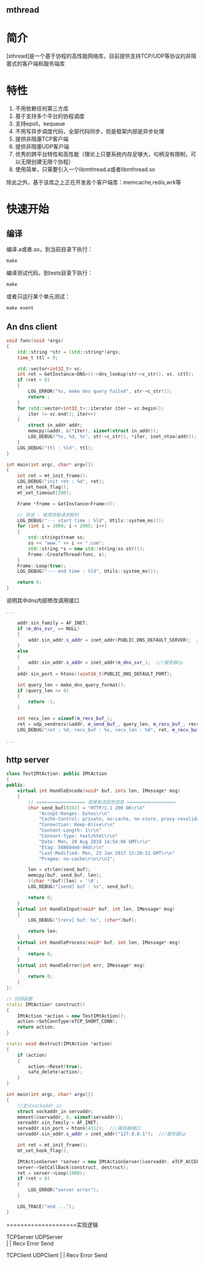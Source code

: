 mthread
---

# 简介

[sthread]是一个基于协程的高性能网络库，目前提供支持TCP/UDP等协议的非阻塞式的客户端和服务端库

# 特性

1. 不用依赖任何第三方库  
2. 基于支持多个平台的协程调度  
3. 支持epoll，kequeue  
3. 不用写异步调度代码，全部代码同步，但是框架内部是异步处理  
4. 提供非阻塞TCP客户端  
5. 提供非阻塞UDP客户端  
6. 优秀的跨平台特性和高性能（理论上只要系统内存足够大，句柄没有限制，可以无限创建无限个协程）  
7. 使用简单，只需要引入一个libmthread.a或者libmthread.so  
  
除此之外，基于该库之上正在开发各个客户端库：memcache,redis,wrk等  

# 快速开始

## 编译

编译.a或者.so，到当前目录下执行：
```
make 
```
编译测试代码，到tests目录下执行：
```
make
```
或者只运行某个单元测试：
```
make event
```

## An dns client

```cpp
void func(void *args)
{
    std::string *str = (std::string*)args;
    time_t ttl = 0;

    std::vector<int32_t> vc;
    int ret = GetInstance<DNS>()->dns_lookup(str->c_str(), vc, &ttl);
    if (ret < 0) 
    {
        LOG_ERROR("%s, make dns query failed", str->c_str());
        return ;
    }
    for (std::vector<int32_t>::iterator iter = vc.begin(); 
        iter != vc.end(); iter++) 
    {
        struct in_addr addr;
        memcpy(&addr, &(*iter), sizeof(struct in_addr));
        LOG_DEBUG("%s, %d, %s", str->c_str(), *iter, inet_ntoa(addr));
    }
    LOG_DEBUG("ttl : %ld", ttl);
}

int main(int argc, char* argv[])
{
    int ret = mt_init_frame();
    LOG_DEBUG("init ret : %d", ret);
    mt_set_hook_flag();
    mt_set_timeout(200);

    Frame *frame = GetInstance<Frame>();

    // 测试 : 使用协程请求耗时
    LOG_DEBUG("--- start time : %ld", Utils::system_ms());
    for (int i = 2000; i < 2005; i++)
    {
        std::stringstream ss;
        ss << "www." << i << ".com";
        std::string *s = new std::string(ss.str());
        Frame::CreateThread(func, s);
    }
    Frame::Loop(true);
    LOG_DEBUG("--- end time : %ld", Utils::system_ms());

    return 0;
}
```
说明其中dns内部修改调用接口
```cpp
...

    addr.sin_family = AF_INET;
    if (m_dns_svr_ == NULL)
    {
        addr.sin_addr.s_addr = inet_addr(PUBLIC_DNS_DEFAULT_SERVER);  ///服务器ip
    }
    else
    {
        addr.sin_addr.s_addr = inet_addr(m_dns_svr_);  ///服务器ip
    }
    addr.sin_port = htons((uint16_t)PUBLIC_DNS_DEFAULT_PORT);

    int query_len = make_dns_query_format();
    if (query_len <= 0) 
    {
        return -1;
    }

    int recv_len = sizeof(m_recv_buf_);
    ret = udp_sendrecv(&addr, m_send_buf_, query_len, m_recv_buf_, recv_len, m_timeout_);
    LOG_DEBUG("ret : %d, recv_buf : %s, recv_len : %d", ret, m_recv_buf_, recv_len);

...

```

## http server

```cpp
class TestIMtAction: public IMtAction
{
public:
    virtual int HandleEncode(void* buf, int& len, IMessage* msg)
    {
        // ================== 直接发送回包信息 ==================
        char send_buf[8192] = "HTTP/1.1 200 OK\r\n"
            "Accept-Ranges: bytes\r\n"
            "Cache-Control: private, no-cache, no-store, proxy-revalidate, no-transform\r\n"
            "Connection: Keep-Alive\r\n"
            "Content-Length: 1\r\n"
            "Content-Type: text/html\r\n"
            "Date: Mon, 20 Aug 2018 14:54:06 GMT\r\n"
            "Etag: 588604eb-94d\r\n"
            "Last-Modified: Mon, 23 Jan 2017 13:28:11 GMT\r\n"
            "Pragma: no-cache\r\n\r\n1";

        len = strlen(send_buf);
        memcpy(buf, send_buf, len);
        ((char *)buf)[len] = '\0';
        LOG_DEBUG("[send] buf : %s", send_buf);

        return 0;
    }
    virtual int HandleInput(void* buf, int len, IMessage* msg)
    {
        LOG_DEBUG("[recv] buf: %s", (char*)buf);

        return len;
    }
    virtual int HandleProcess(void* buf, int len, IMessage* msg)
    {
        return 0;
    }
    virtual int HandleError(int err, IMessage* msg)
    {
        return 0;
    }
};

// 回调函数
static IMtAction* construct()
{
    IMtAction *action = new TestIMtAction();
    action->SetConnType(eTCP_SHORT_CONN);
    return action;
}

static void destruct(IMtAction *action)
{
    if (action)
    {
        action->Reset(true);
        safe_delete(action);
    }
}

int main(int argc, char* argv[])
{
    //定义sockaddr_in
    struct sockaddr_in servaddr;
    memset(&servaddr, 0, sizeof(servaddr));
    servaddr.sin_family = AF_INET;
    servaddr.sin_port = htons(4312);  ///服务器端口
    servaddr.sin_addr.s_addr = inet_addr("127.0.0.1");  ///服务器ip

    int ret = mt_init_frame();
    mt_set_hook_flag();

    IMtActionServer *server = new IMtActionServer(&servaddr, eTCP_ACCEPT_CONN);
    server->SetCallBack(construct, destruct);
    ret = server->Loop(1000);
    if (ret < 0)
    {
        LOG_ERROR("server error");
    }

    LOG_TRACE("end ...");
}
```


====================实现逻辑

TCPServer   UDPServer   
         |
         |
Recv    Error    Send

TCPClient  UDPClient
         |
         |
Recv    Error    Send

